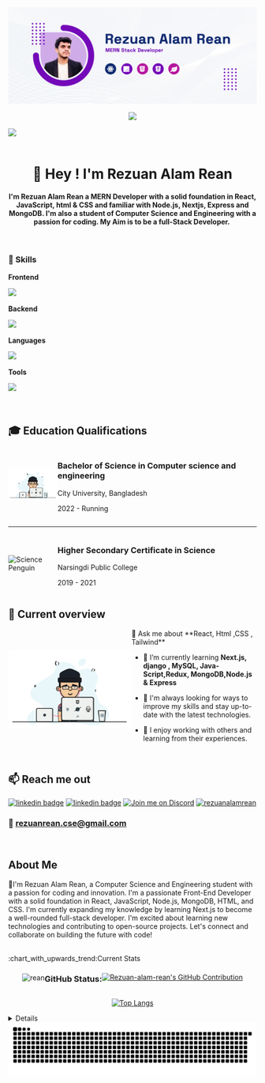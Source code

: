 

<img src="https://raw.githubusercontent.com/Rezuan-Alam-Rean/Rezuan-Alam-Rean/main/images/Rean%20Cover%20Github.jpg" />

<p align="center">
  <a href="https://github.com/DenverCoder1/readme-typing-svg"><img src="https://readme-typing-svg.herokuapp.com?font=Time+New+Roman&color=cyan&size=25&center=true&vCenter=true&width=900&height=150&lines=Welcome+To+My+Github+Profile..&hearts;++;Hey+I+am+Rezuan+Alam+Rean..;I+Am+a+MERN+Stack+Developer..;I+Am+Also+a+student+of+Computer+Science+and+Engineering..;+My+Aim+is+to+be+a+full-Stack+Developer;"></a>
</p>
<img src="https://user-images.githubusercontent.com/73097560/115834477-dbab4500-a447-11eb-908a-139a6edaec5c.gif"><br><br>

<h1 align="center">👋 Hey ! I'm Rezuan Alam Rean</h1>
<h4 align="center"> I'm Rezuan Alam Rean a MERN Developer with a solid foundation in React, JavaScript, html & CSS and familiar with Node.js, Nextjs, Express and MongoDB. I'm also a student of Computer Science and Engineering with a passion for coding. My Aim is to be a full-Stack Developer. ️</h4>
<br/>



### 🚀 Skills



**Frontend**

<a href="https://skillicons.dev">
    <img src="https://skillicons.dev/icons?i=react,redux,next,tailwind,html,css" height="45"/>
</a>

**Backend**

<a href="https://skillicons.dev">
    <img src="https://skillicons.dev/icons?i=nodejs,express,mongodb" height="45"/>
</a>

**Languages**

<a href="https://skillicons.dev">
    <img src="https://skillicons.dev/icons?i=javascript,c,python" height="45"/>
</a>

**Tools**

<a href="https://skillicons.dev">
    <img src="https://skillicons.dev/icons?i=vscode,github,firebase,figma" height="45"/>
</a>

<br>





<br/>

<br />

## :mortar_board: Education Qualifications

<div style="display:flex;flex-direction:row;align-items:center;">
    <img align="right" alt="Programmer" width="100" src="https://raw.githubusercontent.com/Rezuan-Alam-Rean/Rezuan-Alam-Rean/main/images/programmer.gif">
    <div>
        <h3>Bachelor of Science in Computer science and engineering</h3>
        <p>City University, Bangladesh</p>
        <p>2022 - Running</p>
    </div>
</div>

---

<div style="display:flex;flex-direction:row;align-items:center;">
    <img align="right" alt="Science Penguin" width="100" src="https://media.tenor.com/Q6DFaCAVumYAAAAi/science-penguin.gif">
    <div>
        <h3>Higher Secondary Certificate in Science</h3>
        <p>Narsingdi Public College</p>
        <p>2019 - 2021</p>
    </div>
</div>



## :eyes: Current overview


<div style="display:flex;flex-direction:row;align-items:center;">
    
<img align="right" alt="coding" width="250" src="https://raw.githubusercontent.com/Rezuan-Alam-Rean/Rezuan-Alam-Rean/main/images/programmer.gif">
    <div>
      💬 Ask me about **React, Html ,CSS , Tailwind**


- 🌱 I’m currently learning **Next.js, django , MySQL, Java-Script,Redux, MongoDB,Node.js & Express**
- 🌱 I'm always looking for ways to improve my skills  and stay up-to-date with the latest technologies.
- 🌱 I enjoy working with others and learning from their experiences.

    </div>
</div>



<br />

## :mailbox: Reach me out


<a href="https://www.linkedin.com/in/rezuan-alam-rean/"><img src="https://img.shields.io/badge/LinkedIn-343A40?style=for-the-badge&logo=linkedin&logoColor=white" alt="linkedin badge"/></a>
<a href="https://www.facebook.com/rean.bhuiyan.94"><img src="https://img.shields.io/badge/Facebook-%231877F2.svg?style=for-the-badge&logo=Facebook&logoColor=white" alt="linkedin badge"/></a>
<a href="https://discord.gg/APpvmsBXP7"><img src="https://img.shields.io/badge/Join%20me%20on%20Discord-343A40?style=for-the-badge&logo=discord&logoColor=white" alt="Join me on Discord"/></a>
<a href="https://twitter.com/rezuanalamrean" target="blank"><img src="https://raw.githubusercontent.com/rahuldkjain/github-profile-readme-generator/master/src/images/icons/Social/twitter.svg" alt="rezuanalamrean" height="30" width="40" /></a> 

### 📧 **rezuanrean.cse@gmail.com**


<br />

## About Me

👋I'm Rezuan Alam Rean, a Computer Science and Engineering student with a passion for coding and innovation. I'm a passionate Front-End Developer with a solid foundation in React, JavaScript, Node.js, MongoDB, HTML, and CSS. I'm currently expanding my knowledge by learning Next.js to become a well-rounded full-stack developer. I'm excited about learning new technologies and contributing to open-source projects. Let's connect and collaborate on building the future with code! 


<br />
:chart_with_upwards_trend:Current Stats
<div align="" style="display: flex; justify-content: center; align-items: center; flex-wrap: wrap";>
  <p float="left">
 
<p><img align="center" src="https://github-readme-streak-stats.herokuapp.com/?user=rezuan-alam-rean&theme=radical" alt="rean" /></p>

 <h3 align="left">GitHub Status:</h3>

<p align="">
  <a href="https://github.com/Rezuan-Alam-Rean">
    <img src="https://github-profile-summary-cards.vercel.app/api/cards/profile-details?username=rezuan-alam-rean&theme=radical" alt="Rezuan-alam-rean's GitHub Contribution"/>
  </a>
</p>

[![Top Langs](https://github-readme-stats.vercel.app/api/top-langs/?username=rezuan-alam-rean&layout=compact&theme=radical)](https://github.com/anuraghazra/github-readme-stats)



</div>



<details> 
   



```txt


                            █████████████████████▓░░░   86.16 %
                            ███▒░░░░░░░░░░░░░░░░░░░░░   13.58 %
                            ██░░░░░░░░░░░░░░░░░░░░░░░   00.15 %
                            ██░░░░░░░░░░░░░░░░░░░░░░░   00.11 %
```


</details>

<picture>
  <source media="(prefers-color-scheme: dark)" srcset="https://github.com/Rezuan-Alam-Rean/Rezuan-Alam-Rean/blob/main/images/svg/github-contribution-grid-snake-dark.svg">
  <source media="(prefers-color-scheme: light)" srcset="https://github.com/Rezuan-Alam-Rean/Rezuan-Alam-Rean/blob/main/images/svg/github-contribution-grid-snake.svg">
  <img alt="github contribution grid snake animation" src="https://github.com/Rezuan-Alam-Rean/Rezuan-Alam-Rean/blob/main/images/svg/github-contribution-grid-snake.svg">
</picture>

